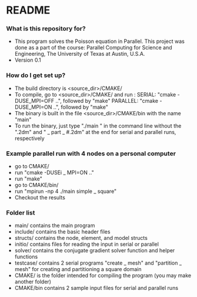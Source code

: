 # README #

### What is this repository for? ###

* This program solves the Poisson equation in Parallel. This project was done as a part of the course: Parallel Computing for Science and Engineering, The University of Texas at Austin, U.S.A.
* Version 0.1

### How do I get set up? ###

* The build directory is <source_dir>/CMAKE/
* To compile, go to <source_dir>/CMAKE/ and run :
     SERIAL:    "cmake -DUSE_MPI=OFF ..", followed by "make"
     PARALLEL:  "cmake -DUSE_MPI=ON  ..", followed by "make"
* The binary is built in the file <source_dir>/CMAKE/bin with the name "main"
* To run the binary, just type "./main <filename>" in the command line without the ".2dm" and " _ part _ #.2dm" at the end for serial and parallel runs, respectively

### Example parallel run with 4 nodes on a personal computer ###
* go to CMAKE/
* run "cmake -DUSEi _ MPI=ON .."
* run "make"
* go to CMAKE/bin/
* run "mpirun -np 4 ./main simple _ square"
* Checkout the results


### Folder list ###
* main/     contains the main program
* include/  contains the basic header files
* structs/  contains the node, element, and model structs
* initio/   contains files for reading the input in serial or parallel
* solver/   contains the conjugate gradient solver function and helper functions
* testcase/ contains 2 serial programs "create _ mesh" and "partition _ mesh" for creating and partitioning a square domain
* CMAKE/    is the folder intended for compiling the program (you may make another folder)
* CMAKE/bin contains 2 sample input files for serial and parallel runs
